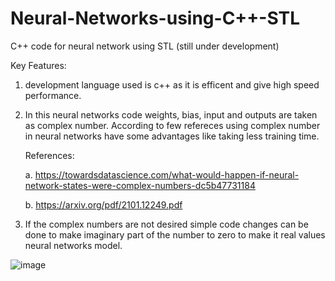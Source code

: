 # Neural-Networks-using-C++-STL
C++ code for neural network using STL (still under development)

Key Features:
1. development language used is c++ as it is efficent and give high speed performance.
2. In this neural networks code weights, bias, input and outputs are taken as complex number. 
According to few refereces using complex number in neural networks have some advantages like taking less training time.

    References:

    a. https://towardsdatascience.com/what-would-happen-if-neural-network-states-were-complex-numbers-dc5b47731184

    b. https://arxiv.org/pdf/2101.12249.pdf

3. If the complex numbers are not desired simple code changes can be done to make imaginary part of the number to zero to make it real values neural networks model.



![image](https://user-images.githubusercontent.com/89305345/160229494-56344928-339c-427b-ae6b-35638503cfdf.png)
